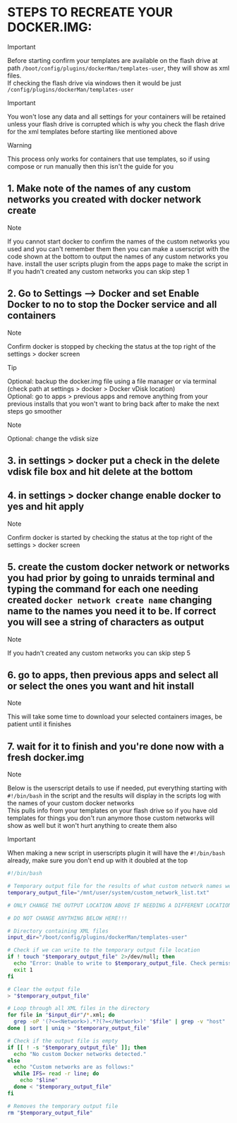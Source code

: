 # STEPS TO RECREATE YOUR DOCKER.IMG:
> [!IMPORTANT] 
>  Before starting confirm your templates are available on the flash drive at path `/boot/config/plugins/dockerMan/templates-user`, they will show as xml files. \
>  If checking the flash drive via windows then it would be just `/config/plugins/dockerMan/templates-user`

> [!IMPORTANT]
> You won't lose any data and all settings for your containers will be retained unless your flash drive is corrupted which is why you check the flash drive for the xml templates before starting like mentioned above

> [!WARNING]
> This process only works for containers that use templates, so if using compose or run manually then this isn't the guide for you
 
## 1. Make note of the names of any custom networks you created with docker network create
  > [!NOTE]
  > If you cannot start docker to confirm the names of the custom networks you used and you can't remember them then you can make a userscript with the code shown at the bottom to output the names of any custom networks you have. install the user scripts plugin from the apps page to make the script in \
  > If you hadn't created any custom networks you can skip step 1

## 2. Go to Settings —> Docker and set Enable Docker to no to stop the Docker service and all containers
  > [!NOTE]
  > Confirm docker is stopped by checking the status at the top right of the settings > docker screen

  > [!TIP]
  > Optional: backup the docker.img file using a file manager or via terminal (check path at settings > docker > Docker vDisk location) \
  > Optional: go to apps > previous apps and remove anything from your previous installs that you won't want to bring back after to make the next steps go smoother

  > [!NOTE]
  > Optional: change the vdisk size
## 3. in settings > docker put a check in the delete vdisk file box and hit delete at the bottom
## 4. in settings > docker change enable docker to yes and hit apply
  > [!NOTE]
  > Confirm docker is started by checking the status at the top right of the settings > docker screen
## 5. create the custom docker network or networks you had prior by going to unraids terminal and typing the command for each one needing created `docker network create name` changing name to the names you need it to be. If correct you will see a string of characters as output
  > [!NOTE]
  > If you hadn't created any custom networks you can skip step 5
## 6. go to apps, then previous apps and select all or select the ones you want and hit install
  > [!NOTE]
  > This will take some time to download your selected containers images, be patient until it finishes
## 7. wait for it to finish and you're done now with a fresh docker.img
  > [!NOTE]
  > Below is the userscript details to use if needed, put everything starting with `#!/bin/bash` in the script and the results will display in the scripts log with the names of your custom docker networks \
  > This pulls info from your templates on your flash drive so if you have old templates for things you don't run anymore those custom networks will show as well but it won't hurt anything to create them also

> [!IMPORTANT]
> When making a new script in userscripts plugin it will have the `#!/bin/bash` already, make sure you don't end up with it doubled at the top
 
```bash
#!/bin/bash

# Temporary output file for the results of what custom network names were in use
temporary_output_file="/mnt/user/system/custom_network_list.txt"

# ONLY CHANGE THE OUTPUT LOCATION ABOVE IF NEEDING A DIFFERENT LOCATION. THE FILE IS DELETED AUTOMATICALLY AT THE END OF THE SCRIPT

# DO NOT CHANGE ANYTHING BELOW HERE!!!

# Directory containing XML files
input_dir="/boot/config/plugins/dockerMan/templates-user"

# Check if we can write to the temporary output file location
if ! touch "$temporary_output_file" 2>/dev/null; then
  echo "Error: Unable to write to $temporary_output_file. Check permissions, check if system share exists and what it's settings are."
  exit 1
fi

# Clear the output file
> "$temporary_output_file"

# Loop through all XML files in the directory
for file in "$input_dir"/*.xml; do
  grep -oP '(?<=<Network>).*?(?=</Network>)' "$file" | grep -v "host" | grep -v "none" | grep -v "bridge" | grep -v "^br" | grep -v "^eth" | grep -v "^wg" | grep -v "container:"
done | sort | uniq > "$temporary_output_file"

# Check if the output file is empty
if [[ ! -s "$temporary_output_file" ]]; then
  echo "No custom Docker networks detected."
else
  echo "Custom networks are as follows:"
  while IFS= read -r line; do
    echo "$line"
  done < "$temporary_output_file"
fi

# Removes the temporary output file
rm "$temporary_output_file"
```
